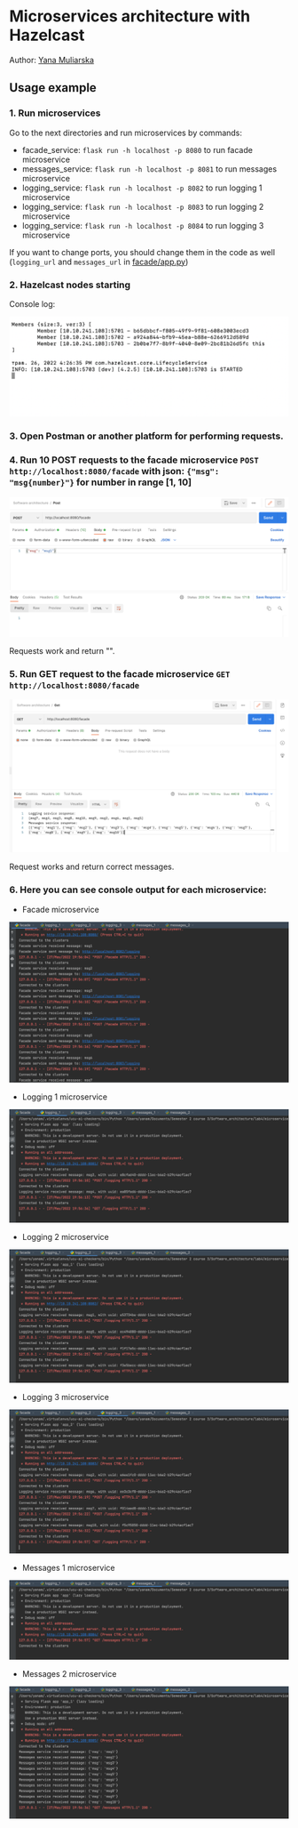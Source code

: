 # Microservices architecture with Hazelcast

Author: [Yana Muliarska](https://github.com/muliarska)

## Usage example

### 1. Run microservices

Go to the next directories and run microservices by commands:
- facade_service: `flask run -h localhost -p 8080` to run facade microservice
- messages_service: `flask run -h localhost -p 8081` to run messages microservice
- logging_service: `flask run -h localhost -p 8082` to run logging 1 microservice
- logging_service: `flask run -h localhost -p 8083` to run logging 2 microservice
- logging_service: `flask run -h localhost -p 8084` to run logging 3 microservice

If you want to change ports, you should change them in the code as well (`logging_url` and `messages_url` in [facade/app.py](https://github.com/muliarska/microservices/blob/micro_basics/facade_service/app.py))

### 2. Hazelcast nodes starting

Console log:

![nodes_start](https://github.com/muliarska/microservices/blob/micro_mq/logs/nodes_start.png)

### 3. Open Postman or another platform for performing requests.

### 4. Run 10 POST requests to the facade microservice `POST http://localhost:8080/facade` with json: `{"msg": "msg{number}"}` for number in range [1, 10]

![post_request](https://github.com/muliarska/microservices/blob/micro_mq/logs/post_request.png)

Requests work and return "".

### 5. Run GET request to the facade microservice `GET http://localhost:8080/facade`

![get_request](https://github.com/muliarska/microservices/blob/micro_mq/logs/get_request.png)

Request works and return correct messages.

### 6. Here you can see console output for each microservice:

- Facade microservice

![facade_logs](https://github.com/muliarska/microservices/blob/micro_mq/logs/facade_logs.png)

- Logging 1 microservice

![logging_1_logs](https://github.com/muliarska/microservices/blob/micro_mq/logs/logging_1_logs.png)

- Logging 2 microservice

![logging_2_logs](https://github.com/muliarska/microservices/blob/micro_mq/logs/logging_2_logs.png)

- Logging 3 microservice

![logging_3_logs](https://github.com/muliarska/microservices/blob/micro_mq/logs/logging_3_logs.png)

- Messages 1 microservice

![messages_1_logs](https://github.com/muliarska/microservices/blob/micro_mq/logs/messages_1_logs.png)

- Messages 2 microservice

![messages_2_logs](https://github.com/muliarska/microservices/blob/micro_mq/logs/messages_2_logs.png)



